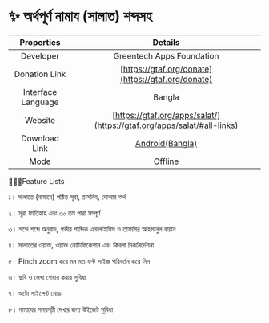# ✨ অর্থপূর্ণ নামায (সালাত) শব্দসহ

|     Properties     |                                         Details                                        |
| :----------------: | :------------------------------------------------------------------------------------: |
|      Developer     |                                Greentech Apps Foundation                               |
|    Donation Link   |                   [https://gtaf.org/donate](https://gtaf.org/donate)                   |
| Interface Language |                                         Bangla                                         |
|       Website      |         [https://gtaf.org/apps/salat/](https://gtaf.org/apps/salat/#all-links)         |
|    Download Link   | [Android(Bangla)](https://play.google.com/store/apps/details?id=com.greentech.salatbn) |
|        Mode        |                                         Offline                                        |

💁🏽‍♂️Feature Lists

১। সালাতে (নামাযে) পঠিত সূরা, তাসবিহ, দোআর অর্থ&#x20;

২। সূরা ফাতিহাহ এবং ৩০ তম পারা সম্পূর্ণ&#x20;

৩। শব্দে শব্দে অনুবাদ, গভীর শাব্দিক এনালাইসিস ও তাফসির আহসানুল বায়ান&#x20;

৪। সালাতের ওয়াক্ত, ওয়াক্ত নোটিফিকেশান এবং কিবলা দিকনির্দেশনা&#x20;

৫। Pinch zoom করে মন মত ফন্ট সাইজ পরিবর্তন করে নিন&#x20;

৬। ছবি ও লেখা শেয়ার করার সুবিধা&#x20;

৭। অটো সাইলেন্ট মোড&#x20;

৮। নামাযের সময়সূচী দেখার জন্য উইজেট সুবিধা
